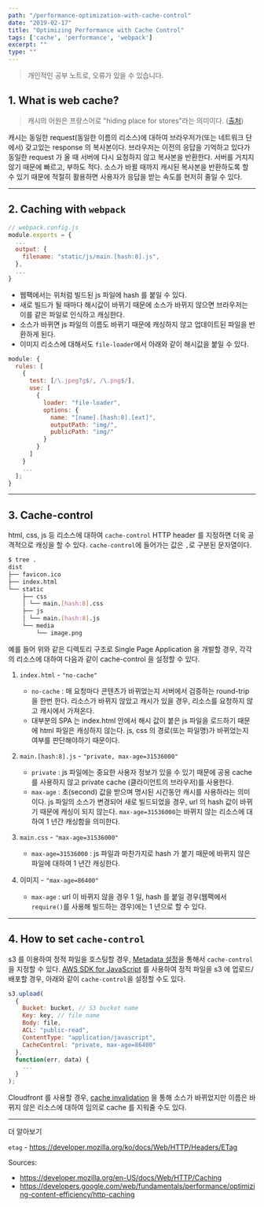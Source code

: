 ```yaml
---
path: "/performance-optimization-with-cache-control"
date: "2019-02-17"
title: "Optimizing Performance with Cache Control"
tags: ['cache', 'performance', 'webpack']
excerpt: ""
type: ""
---
```


> 개인적인 공부 노트로, 오류가 있을 수 있습니다.

## 1. What is web cache?

> 캐시의 어원은 프랑스어로 "hiding place for stores"라는 의미이다. ([출처](https://en.wiktionary.org/wiki/cache))

캐시는 동일한 request(동일한 이름의 리소스)에 대하여 브라우저가(또는 네트워크 단에서) 갖고있는 response 의 복사본이다. 브라우저는 이전의 응답을 기억하고 있다가 동일한 request 가 올 때 서버에 다시 요청하지 않고 복사본을 반환한다. 서버를 거치지 않기 때문에 빠르고, 부하도 적다. 소스가 바뀔 때까지 캐시된 복사본을 반환하도록 할 수 있기 때문에 적절히 활용하면 사용자가 응답을 받는 속도를 현저히 줄일 수 있다.

<!-- 캐시된 화면 네트워크탭 -->

---

## 2. Caching with `webpack`

```javascript
// webpack.config.js
module.exports = {
  ...
  output: {
    filename: "static/js/main.[hash:8].js",
  },
  ...
}
```

* 웹팩에서는 위처럼 빌드된 js 파일에 hash 를 붙일 수 있다.
* 새로 빌드가 될 때마다 해시값이 바뀌기 때문에 소스가 바뀌지 않으면 브라우저는 이를 같은 파일로 인식하고 캐싱한다.
* 소스가 바뀌면 js 파일의 이름도 바뀌기 때문에 캐싱하지 않고 업데이트된 파일을 반환하게 된다.
* 이미지 리소스에 대해서도 `file-loader`에서 아래와 같이 해시값을 붙일 수 있다.

```javascript
module: {
  rules: [
    {
      test: [/\.jpeg?g$/, /\.png$/],
      use: [
        {
          loader: "file-loader",
          options: {
            name: "[name].[hash:8].[ext]",
            outputPath: "img/",
            publicPath: "img/"
          }
        }
      ]
    }
    ...
  ];
}
```

---

## 3. Cache-control

html, css, js 등 리소스에 대하여 `cache-control` HTTP header 를 지정하면 더욱 공격적으로 캐싱을 할 수 있다. `cache-control`에 들어가는 값은 `,`로 구분된 문자열이다.

```bash
$ tree .
dist
├── favicon.ico
├── index.html
└── static
    ├── css
    │ └── main.[hash:8].css
    ├── js
    │ └── main.[hash:8].js
    └── media
        └── image.png
```

예를 들어 위와 같은 디렉토리 구조로 Single Page Application 을 개발할 경우, 각각의 리소스에 대하여 다음과 같이 cache-control 을 설정할 수 있다.

1. `index.html` - `"no-cache"`

   * `no-cache` : 매 요청마다 콘텐츠가 바뀌었는지 서버에서 검증하는 round-trip 을 한번 한다. 리소스가 바뀌지 않았고 캐시가 있을 경우, 리소스를 요청하지 않고 캐시에서 가져온다.
   * 대부분의 SPA 는 index.html 안에서 해시 값이 붙은 js 파일을 로드하기 때문에 html 파일은 캐싱하지 않는다. js, css 의 경로(또는 파일명)가 바뀌었는지 여부를 판단해야하기 때문이다.

2. `main.[hash:8].js` - `"private, max-age=31536000"`

   * `private` : js 파일에는 중요한 사용자 정보가 있을 수 있기 때문에 공용 cache 를 사용하지 않고 private cache (클라이언트의 브라우저)를 사용한다.
   * `max-age` : 초(second) 값을 받으며 명시된 시간동안 캐시를 사용하라는 의미이다. js 파일의 소스가 변경되어 새로 빌드되었을 경우, url 의 hash 값이 바뀌기 때문에 캐싱이 되지 않는다. `max-age=31536000`는 바뀌지 않는 리소스에 대하여 1 년간 캐싱함을 의미한다.

3. `main.css` - `"max-age=31536000"`

   * `max-age=31536000` : js 파일과 마찬가지로 hash 가 붙기 때문에 바뀌지 않은 파일에 대하여 1 년간 캐싱한다.

4. 이미지 - `"max-age=86400"`

   * `max-age` : url 이 바뀌지 않을 경우 1 일, hash 를 붙일 경우(웹팩에서 `require()`를 사용해 빌드하는 경우)에는 1 년으로 할 수 있다.

---

## 4. How to set `cache-control`

s3 를 이용하여 정적 파일을 호스팅할 경우, [Metadata 설정](https://docs.aws.amazon.com/AmazonS3/latest/user-guide/add-object-metadata.html)을 통해서 `cache-control` 을 지정할 수 있다. [AWS SDK for JavaScript](https://docs.aws.amazon.com/AWSJavaScriptSDK/latest/index.html) 를 사용하여 정적 파일을 s3 에 업로드/배포할 경우, 아래와 같이 `cache-control`을 설정할 수도 있다.

```javascript
s3.upload(
  {
    Bucket: bucket, // S3 bucket name
    Key: key, // file name
    Body: file,
    ACL: "public-read",
    ContentType: "application/javascript",
    CacheControl: "private, max-age=86400"
  },
  function(err, data) {
    ...
  }
);
```

Cloudfront 를 사용할 경우, [cache invalidation](https://docs.aws.amazon.com/AmazonCloudFront/latest/DeveloperGuide/Invalidation.html) 을 통해 소스가 바뀌었지만 이름은 바뀌지 않은 리소스에 대하여 임의로 cache 를 지워줄 수도 있다.

---

더 알아보기

`etag` - https://developer.mozilla.org/ko/docs/Web/HTTP/Headers/ETag

Sources:

* https://developer.mozilla.org/en-US/docs/Web/HTTP/Caching
* https://developers.google.com/web/fundamentals/performance/optimizing-content-efficiency/http-caching
